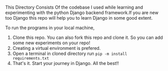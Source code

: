 This Directory Consists Of the codebase I used while learning and experimenting with the python Django backend framework.If you are new too Django this repo will help you to learn Django in some good extent.

To run the programs in your local machine,
	
1. Clone this repo. You can also fork this repo and clone it. So you can add some new experiments on your repo!
2. Creating a virtual environment is prefered.
3. Open a terminal in cloned directory run
`
pip -m install requirements.txt
`
4. That's it. Start your journey in Django. All the best!!